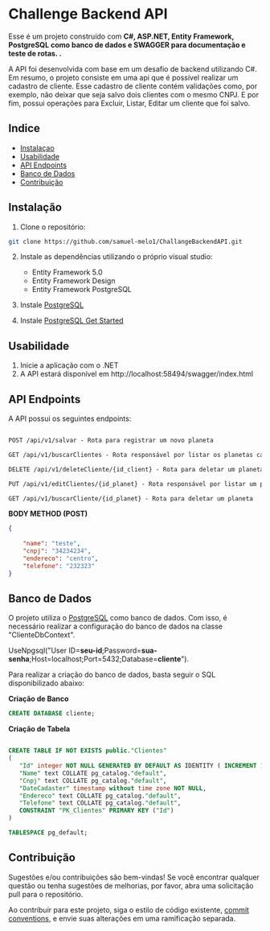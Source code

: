 # Challenge Backend API

Esse é um projeto construído com  **C#, ASP.NET, Entity Framework, PostgreSQL como banco de dados e SWAGGER para documentação e teste de rotas. .** 


A API foi desenvolvida com base em um desafio de backend utilizando C#. Em resumo, o projeto consiste em uma api que é possível realizar um cadastro de cliente. Esse cadastro de cliente contém validações como, por exemplo, não deixar que seja salvo dois clientes com o mesmo CNPJ. E por fim,  possui operações para Excluir, Listar, Editar um cliente que foi salvo.


## Indice

- [Instalaçao](#instalação)
- [Usabilidade](#usabilidade)
- [API Endpoints](#api-endpoints)
- [Banco de Dados](#banco-de-dados)
- [Contribuição](#contribuição)

## Instalação

1. Clone o repositório:

```bash
git clone https://github.com/samuel-melo1/ChallangeBackendAPI.git
```

2. Instale as dependências utilizando o próprio visual studio: 
    - Entity Framework 5.0
    - Entity Framework Design
    - Entity Framework PostgreSQL


3. Instale [PostgreSQL](https://www.postgresql.org/download/)
4. Instale  [PostgreSQL Get Started](https://www.postgresql.org/)

## Usabilidade

1. Inicie a aplicação com o .NET 
2. A API estará disponível em http://localhost:58494/swagger/index.html


## API Endpoints
A API possui os seguintes endpoints:

```markdown

POST /api/v1/salvar - Rota para registrar um novo planeta

GET /api/v1/buscarClientes - Rota responsável por listar os planetas cadastrados

DELETE /api/v1/deleteCliente/{id_client} - Rota para deletar um planeta por nome

PUT /api/v1/editClientes/{id_planet} - Rota responsável por listar um planeta por ID

GET /api/v1/buscarCliente/{id_planet} - Rota para deletar um planeta

```

**BODY METHOD (POST)**
```json
{
  
    "name": "teste",
    "cnpj": "34234234",
    "endereco": "centro",
    "telefone": "232323"
}
```


## Banco de Dados
O projeto utiliza o [PostgreSQL](https://dev.mysql.com/doc/mysql-getting-started/en/) como banco de dados. Com isso, é necessário realizar a configuração do banco de dados na classe "ClienteDbContext". 

 UseNpgsql("User ID=**seu-id**;Password=**sua-senha**;Host=localhost;Port=5432;Database=**cliente**").

 Para realizar a criação do banco de dados, basta seguir o SQL disponibilizado abaixo:

**Criação de Banco**
 ```sql
 CREATE DATABASE cliente;
 ```


**Criação de Tabela**
 ```sql

 CREATE TABLE IF NOT EXISTS public."Clientes"
(
    "Id" integer NOT NULL GENERATED BY DEFAULT AS IDENTITY ( INCREMENT 1 START 1 MINVALUE 1 MAXVALUE 2147483647 CACHE 1 ),
    "Name" text COLLATE pg_catalog."default",
    "Cnpj" text COLLATE pg_catalog."default",
    "DateCadaster" timestamp without time zone NOT NULL,
    "Endereco" text COLLATE pg_catalog."default",
    "Telefone" text COLLATE pg_catalog."default",
    CONSTRAINT "PK_Clientes" PRIMARY KEY ("Id")
)

TABLESPACE pg_default;

 ```


## Contribuição

Sugestões e/ou contribuições são bem-vindas! Se você encontrar qualquer questão ou tenha sugestões de melhorias, por favor, abra uma solicitação pull para o repositório. 


Ao contribuir para este projeto, siga o estilo de código existente, [commit conventions](https://www.conventionalcommits.org/en/v1.0.0/), e envie suas alterações em uma ramificação separada.
